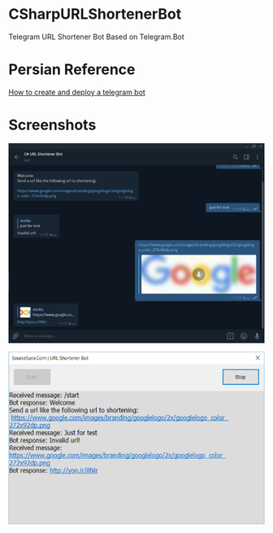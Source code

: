 # CSharpURLShortenerBot
Telegram URL Shortener Bot Based on Telegram.Bot

# Persian Reference
[How to create and deploy a telegram bot](https://sourcesara.com/how-to-create-and-deploy-a-telegram-bot/)

# Screenshots
![URL Shortener Bot](https://github.com/AmRo045/CSharpURLShortenerBot/blob/master/Docs/1.PNG)

![URL Shortener Bot With C#](https://github.com/AmRo045/CSharpURLShortenerBot/blob/master/Docs/2.PNG)
